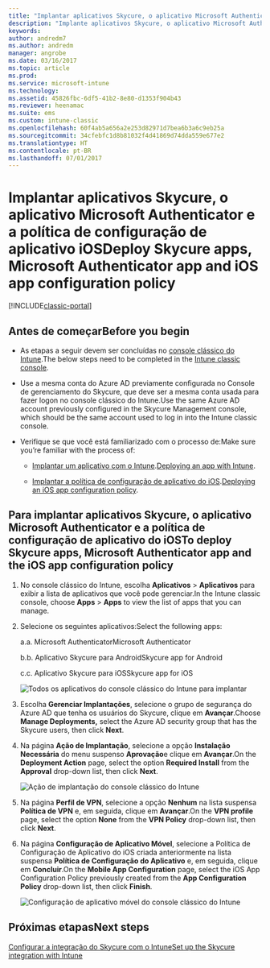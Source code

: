 ```yaml
---
title: "Implantar aplicativos Skycure, o aplicativo Microsoft Authenticator e a política de configuração do iOS"
description: "Implante aplicativos Skycure, o aplicativo Microsoft Authenticator e a política de configuração do iOS no console clássico do Intune."
keywords: 
author: andredm7
ms.author: andredm
manager: angrobe
ms.date: 03/16/2017
ms.topic: article
ms.prod: 
ms.service: microsoft-intune
ms.technology: 
ms.assetid: 45826fbc-6df5-41b2-8e80-d1353f904b43
ms.reviewer: heenamac
ms.suite: ems
ms.custom: intune-classic
ms.openlocfilehash: 60f4ab5a656a2e253d82971d7bea6b3a6c9eb25a
ms.sourcegitcommit: 34cfebfc1d8b81032f4d41869d74dda559e677e2
ms.translationtype: HT
ms.contentlocale: pt-BR
ms.lasthandoff: 07/01/2017
---
```

# <span data-ttu-id="6d2ce-103">Implantar aplicativos Skycure, o aplicativo Microsoft Authenticator e a política de configuração de aplicativo iOS</span><span class="sxs-lookup"><span data-stu-id="6d2ce-103">Deploy Skycure apps, Microsoft Authenticator app and iOS app configuration policy</span></span>
<a id="deploy-skycure-apps-microsoft-authenticator-app-and-ios-app-configuration-policy" class="xliff"></a>

[!INCLUDE[classic-portal](../includes/classic-portal.md)]

## <span data-ttu-id="6d2ce-104">Antes de começar</span><span class="sxs-lookup"><span data-stu-id="6d2ce-104">Before you begin</span></span>
<a id="before-you-begin" class="xliff"></a>

-   <span data-ttu-id="6d2ce-105">As etapas a seguir devem ser concluídas no [console clássico do Intune](https://manage.microsoft.com/).</span><span class="sxs-lookup"><span data-stu-id="6d2ce-105">The below steps need to be completed in the [Intune classic console](https://manage.microsoft.com/).</span></span>

-   <span data-ttu-id="6d2ce-106">Use a mesma conta do Azure AD previamente configurada no Console de gerenciamento do Skycure, que deve ser a mesma conta usada para fazer logon no console clássico do Intune.</span><span class="sxs-lookup"><span data-stu-id="6d2ce-106">Use the same Azure AD account previously configured in the Skycure Management console, which should be the same account used to log in into the Intune classic console.</span></span>

-   <span data-ttu-id="6d2ce-107">Verifique se que você está familiarizado com o processo de:</span><span class="sxs-lookup"><span data-stu-id="6d2ce-107">Make sure you’re familiar with the process of:</span></span>

    -   <span data-ttu-id="6d2ce-108">[Implantar um aplicativo com o Intune](/intune-classic/deploy-use/deploy-apps-in-microsoft-intune).</span><span class="sxs-lookup"><span data-stu-id="6d2ce-108">[Deploying an app with Intune](/intune-classic/deploy-use/deploy-apps-in-microsoft-intune).</span></span>

    -   <span data-ttu-id="6d2ce-109">[Implantar a política de configuração de aplicativo do iOS](/intune-classic/deploy-use/configure-ios-apps-with-mobile-app-configuration-policies-in-microsoft-intune).</span><span class="sxs-lookup"><span data-stu-id="6d2ce-109">[Deploying an iOS app configuration policy](/intune-classic/deploy-use/configure-ios-apps-with-mobile-app-configuration-policies-in-microsoft-intune).</span></span>

## <span data-ttu-id="6d2ce-110">Para implantar aplicativos Skycure, o aplicativo Microsoft Authenticator e a política de configuração de aplicativo do iOS</span><span class="sxs-lookup"><span data-stu-id="6d2ce-110">To deploy Skycure apps, Microsoft Authenticator app and the iOS app configuration policy</span></span>
<a id="to-deploy-skycure-apps-microsoft-authenticator-app-and-the-ios-app-configuration-policy" class="xliff"></a>

1.  <span data-ttu-id="6d2ce-111">No console clássico do Intune, escolha **Aplicativos** &gt; **Aplicativos** para exibir a lista de aplicativos que você pode gerenciar.</span><span class="sxs-lookup"><span data-stu-id="6d2ce-111">In the Intune classic console, choose **Apps** &gt; **Apps** to view the list of apps that you can manage.</span></span>

2.  <span data-ttu-id="6d2ce-112">Selecione os seguintes aplicativos:</span><span class="sxs-lookup"><span data-stu-id="6d2ce-112">Select the following apps:</span></span>

    <span data-ttu-id="6d2ce-113">a.</span><span class="sxs-lookup"><span data-stu-id="6d2ce-113">a.</span></span>  <span data-ttu-id="6d2ce-114">Microsoft Authenticator</span><span class="sxs-lookup"><span data-stu-id="6d2ce-114">Microsoft Authenticator</span></span>

    <span data-ttu-id="6d2ce-115">b.</span><span class="sxs-lookup"><span data-stu-id="6d2ce-115">b.</span></span>  <span data-ttu-id="6d2ce-116">Aplicativo Skycure para Android</span><span class="sxs-lookup"><span data-stu-id="6d2ce-116">Skycure app for Android</span></span>

    <span data-ttu-id="6d2ce-117">c.</span><span class="sxs-lookup"><span data-stu-id="6d2ce-117">c.</span></span>  <span data-ttu-id="6d2ce-118">Aplicativo Skycure para iOS</span><span class="sxs-lookup"><span data-stu-id="6d2ce-118">Skycure app for iOS</span></span>

       ![Todos os aplicativos do console clássico do Intune para implantar](../media/mtp/skycure-deploy-app-1.png)

3.  <span data-ttu-id="6d2ce-120">Escolha **Gerenciar Implantações**, selecione o grupo de segurança do Azure AD que tenha os usuários do Skycure, clique em **Avançar**.</span><span class="sxs-lookup"><span data-stu-id="6d2ce-120">Choose **Manage Deployments,** select the Azure AD security group that has the Skycure users, then click **Next**.</span></span>

4.  <span data-ttu-id="6d2ce-121">Na página **Ação de Implantação**, selecione a opção **Instalação Necessária** do menu suspenso **Aprovação**e clique em **Avançar**.</span><span class="sxs-lookup"><span data-stu-id="6d2ce-121">On the **Deployment Action** page, select the option **Required Install** from the **Approval** drop-down list, then click **Next**.</span></span>

    ![Ação de implantação do console clássico do Intune](../media/mtp/skycure-deploy-app-2.png)

5.  <span data-ttu-id="6d2ce-123">Na página **Perfil de VPN**, selecione a opção **Nenhum** na lista suspensa **Política de VPN** e, em seguida, clique em **Avançar**.</span><span class="sxs-lookup"><span data-stu-id="6d2ce-123">On the **VPN profile** page, select the option **None** from the **VPN Policy** drop-down list, then click **Next**.</span></span>

6.  <span data-ttu-id="6d2ce-124">Na página **Configuração de Aplicativo Móvel**, selecione a Política de Configuração de Aplicativo do iOS criada anteriormente na lista suspensa **Política de Configuração do Aplicativo** e, em seguida, clique em **Concluir**.</span><span class="sxs-lookup"><span data-stu-id="6d2ce-124">On the **Mobile App Configuration** page, select the iOS App Configuration Policy previously created from the **App Configuration Policy** drop-down list, then click **Finish**.</span></span>

    ![Configuração de aplicativo móvel do console clássico do Intune](../media/mtp/skycure-deploy-app-3.png)

## <span data-ttu-id="6d2ce-126">Próximas etapas</span><span class="sxs-lookup"><span data-stu-id="6d2ce-126">Next steps</span></span>
<a id="next-steps" class="xliff"></a>

[<span data-ttu-id="6d2ce-127">Configurar a integração do Skycure com o Intune</span><span class="sxs-lookup"><span data-stu-id="6d2ce-127">Set up the Skycure integration with Intune</span></span>](/intune-classic/deploy-use/setup-the-skycure-integration-with-Intune)
